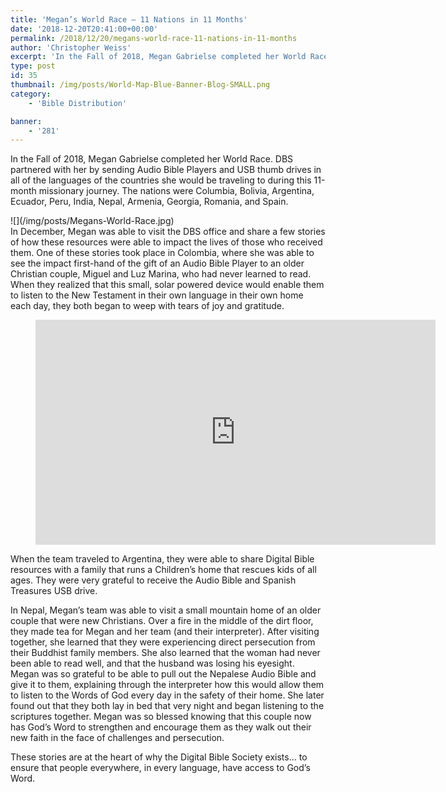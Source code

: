```yaml
---
title: 'Megan’s World Race – 11 Nations in 11 Months'
date: '2018-12-20T20:41:00+00:00'
permalink: /2018/12/20/megans-world-race-11-nations-in-11-months
author: 'Christopher Weiss'
excerpt: 'In the Fall of 2018, Megan Gabrielse completed her World Race. DBS partnered with her by sending Audio Bible Players and USB thumb drives in all of the languages of the countries she would be traveling to during this 11-month missionary journey. The nations were Columbia, Bolivia, Argentina, Ecuador, Peru, India, Nepal, Armenia, Georgia, Romania, and Spain. In Colombia, Megan was able to see the impact first-hand of the gift of an Audio Bible Player...'
type: post
id: 35
thumbnail: /img/posts/World-Map-Blue-Banner-Blog-SMALL.png
category:
    - 'Bible Distribution'

banner:
    - '281'
---
```

In the Fall of 2018, Megan Gabrielse completed her World Race. DBS partnered with her by sending Audio Bible Players and USB thumb drives in all of the languages of the countries she would be traveling to during this 11-month missionary journey. The nations were Columbia, Bolivia, Argentina, Ecuador, Peru, India, Nepal, Armenia, Georgia, Romania, and Spain.

<div class="wp-block-image is-style-default">![](/img/posts/Megans-World-Race.jpg)</div>In December, Megan was able to visit the DBS office and share a few stories of how these resources were able to impact the lives of those who received them. One of these stories took place in Colombia, where she was able to see the impact first-hand of the gift of an Audio Bible Player to an older Christian couple, Miguel and Luz Marina, who had never learned to read. When they realized that this small, solar powered device would enable them to listen to the New Testament in their own language in their own home each day, they both began to weep with tears of joy and gratitude.

<figure class="wp-block-embed is-type-video is-provider-youtube wp-block-embed-youtube wp-embed-aspect-16-9 wp-has-aspect-ratio"><div class="wp-block-embed__wrapper"><iframe allow="accelerometer; autoplay; clipboard-write; encrypted-media; gyroscope; picture-in-picture" allowfullscreen="" frameborder="0" height="360" loading="lazy" src="https://www.youtube.com/embed/n_wCblJJj_U?feature=oembed" title="World Race with Megan Gabrielse (Colombia)  Made possible by Bible League Canada" width="640"></iframe></div></figure>When the team traveled to Argentina, they were able to share Digital Bible resources with a family that runs a Children’s home that rescues kids of all ages. They were very grateful to receive the Audio Bible and Spanish Treasures USB drive.

In Nepal, Megan’s team was able to visit a small mountain home of an older couple that were new Christians. Over a fire in the middle of the dirt floor, they made tea for Megan and her team (and their interpreter). After visiting together, she learned that they were experiencing direct persecution from their Buddhist family members. She also learned that the woman had never been able to read well, and that the husband was losing his eyesight. Megan was so grateful to be able to pull out the Nepalese Audio Bible and give it to them, explaining through the interpreter how this would allow them to listen to the Words of God every day in the safety of their home. She later found out that they both lay in bed that very night and began listening to the scriptures together. Megan was so blessed knowing that this couple now has God’s Word to strengthen and encourage them as they walk out their new faith in the face of challenges and persecution.

These stories are at the heart of why the Digital Bible Society exists… to ensure that people everywhere, in every language, have access to God’s Word.